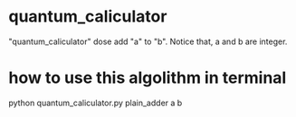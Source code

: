 # quantum_caliculator
"quantum_caliculator" dose add "a" to "b".
Notice that, a and b are integer.

# how to use this algolithm in terminal
python quantum_caliculator.py plain_adder a b
